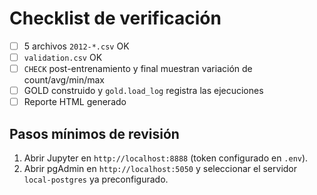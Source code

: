 # Checklist de verificación

- [ ] 5 archivos `2012-*.csv` OK
- [ ] `validation.csv` OK
- [ ] `CHECK` post-entrenamiento y final muestran variación de count/avg/min/max
- [ ] GOLD construido y `gold.load_log` registra las ejecuciones
- [ ] Reporte HTML generado

## Pasos mínimos de revisión

1. Abrir Jupyter en `http://localhost:8888` (token configurado en `.env`).
2. Abrir pgAdmin en `http://localhost:5050` y seleccionar el servidor `local-postgres` ya preconfigurado.

